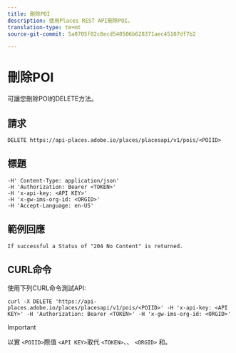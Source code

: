 ```yaml
---
title: 刪除POI
description: 使用Places REST API刪除POI。
translation-type: tm+mt
source-git-commit: 5a0705f02c8ecd540506b628371aec45107df7b2

---
```



# 刪除POI

可讓您刪除POI的DELETE方法。

## 請求

```text
DELETE https://api-places.adobe.io/places/placesapi/v1/pois/<POIID>
```

## 標題

```text
-H' Content-Type: application/json'  
-H 'Authorization: Bearer <TOKEN>'  
-H 'x-api-key: <API KEY>'  
-H 'x-gw-ims-org-id: <ORGID>'  
-H 'Accept-Language: en-US'
```

## 範例回應

```text
If successful a Status of "204 No Content" is returned.
```

## CURL命令

使用下列CURL命令測試API:

```text
curl -X DELETE 'https://api-places.adobe.io/places/placesapi/v1/pois/<POIID>' -H 'x-api-key: <API KEY>' -H 'Authorization: Bearer <TOKEN>' -H 'x-gw-ims-org-id: <ORGID>'
```

>[!IMPORTANT]
>
>以實 `<POIID>`際值 `<API KEY>`取代 `<TOKEN>`、、 `<ORGID>` 和。

